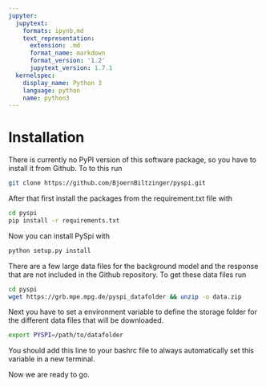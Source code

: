 ```yaml
---
jupyter:
  jupytext:
    formats: ipynb,md
    text_representation:
      extension: .md
      format_name: markdown
      format_version: '1.2'
      jupytext_version: 1.7.1
  kernelspec:
    display_name: Python 3
    language: python
    name: python3
---
```


<!-- #region -->

# Installation
There is currently no PyPI version of this software package, so you have to install it from Github. To to this run
```bash
git clone https://github.com/BjoernBiltzinger/pyspi.git
```
After that first install the packages from the requirement.txt file with
```bash
cd pyspi
pip install -r requirements.txt
```
Now you can install PySpi with
```bash
python setup.py install
```
There are a few large data files for the background model and the response that are not included in the Github repository. To get these data files run
```bash
cd pyspi
wget https://grb.mpe.mpg.de/pyspi_datafolder && unzip -o data.zip
```

Next you have to set a environment variable to define the storage folder for the different data files that will be downloaded.
```bash
export PYSPI=/path/to/datafolder
```
You should add this line to your bashrc file to always automatically set this variable in a new terminal.

Now we are ready to go.

<!-- #endregion -->
